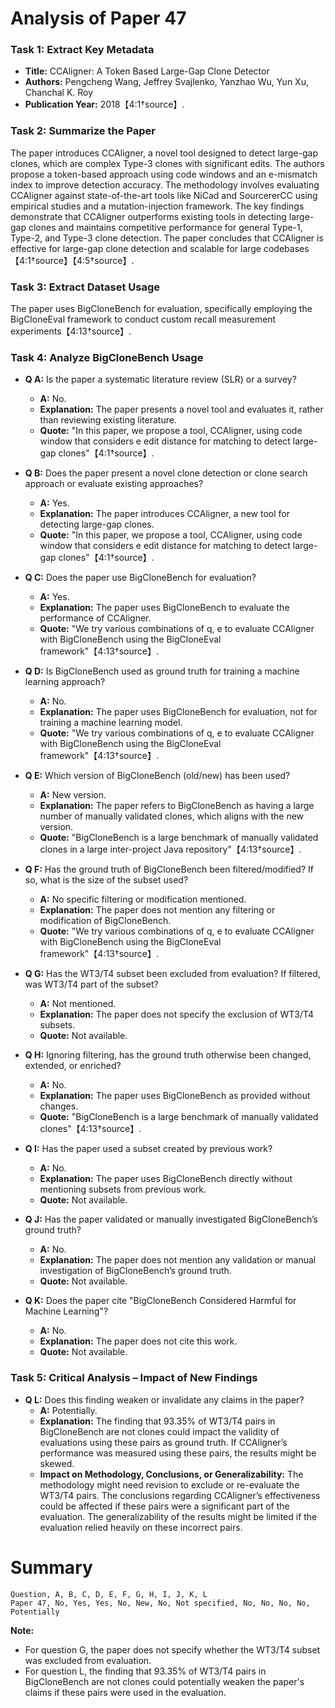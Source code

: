 # Analysis of Paper 47

### Task 1: Extract Key Metadata

- **Title:** CCAligner: A Token Based Large-Gap Clone Detector
- **Authors:** Pengcheng Wang, Jeffrey Svajlenko, Yanzhao Wu, Yun Xu, Chanchal K. Roy
- **Publication Year:** 2018【4:1†source】.

### Task 2: Summarize the Paper

The paper introduces CCAligner, a novel tool designed to detect large-gap clones, which are complex Type-3 clones with significant edits. The authors propose a token-based approach using code windows and an e-mismatch index to improve detection accuracy. The methodology involves evaluating CCAligner against state-of-the-art tools like NiCad and SourcererCC using empirical studies and a mutation-injection framework. The key findings demonstrate that CCAligner outperforms existing tools in detecting large-gap clones and maintains competitive performance for general Type-1, Type-2, and Type-3 clone detection. The paper concludes that CCAligner is effective for large-gap clone detection and scalable for large codebases【4:1†source】【4:5†source】.

### Task 3: Extract Dataset Usage

The paper uses BigCloneBench for evaluation, specifically employing the BigCloneEval framework to conduct custom recall measurement experiments【4:13†source】.

### Task 4: Analyze BigCloneBench Usage

- **Q A:** Is the paper a systematic literature review (SLR) or a survey?
  - **A:** No.
  - **Explanation:** The paper presents a novel tool and evaluates it, rather than reviewing existing literature.
  - **Quote:** "In this paper, we propose a tool, CCAligner, using code window that considers e edit distance for matching to detect large-gap clones"【4:1†source】.

- **Q B:** Does the paper present a novel clone detection or clone search approach or evaluate existing approaches?
  - **A:** Yes.
  - **Explanation:** The paper introduces CCAligner, a new tool for detecting large-gap clones.
  - **Quote:** "In this paper, we propose a tool, CCAligner, using code window that considers e edit distance for matching to detect large-gap clones"【4:1†source】.

- **Q C:** Does the paper use BigCloneBench for evaluation?
  - **A:** Yes.
  - **Explanation:** The paper uses BigCloneBench to evaluate the performance of CCAligner.
  - **Quote:** "We try various combinations of q, e to evaluate CCAligner with BigCloneBench using the BigCloneEval framework"【4:13†source】.

- **Q D:** Is BigCloneBench used as ground truth for training a machine learning approach?
  - **A:** No.
  - **Explanation:** The paper uses BigCloneBench for evaluation, not for training a machine learning model.
  - **Quote:** "We try various combinations of q, e to evaluate CCAligner with BigCloneBench using the BigCloneEval framework"【4:13†source】.

- **Q E:** Which version of BigCloneBench (old/new) has been used?
  - **A:** New version.
  - **Explanation:** The paper refers to BigCloneBench as having a large number of manually validated clones, which aligns with the new version.
  - **Quote:** "BigCloneBench is a large benchmark of manually validated clones in a large inter-project Java repository"【4:13†source】.

- **Q F:** Has the ground truth of BigCloneBench been filtered/modified? If so, what is the size of the subset used?
  - **A:** No specific filtering or modification mentioned.
  - **Explanation:** The paper does not mention any filtering or modification of BigCloneBench.
  - **Quote:** "We try various combinations of q, e to evaluate CCAligner with BigCloneBench using the BigCloneEval framework"【4:13†source】.

- **Q G:** Has the WT3/T4 subset been excluded from evaluation? If filtered, was WT3/T4 part of the subset?
  - **A:** Not mentioned.
  - **Explanation:** The paper does not specify the exclusion of WT3/T4 subsets.
  - **Quote:** Not available.

- **Q H:** Ignoring filtering, has the ground truth otherwise been changed, extended, or enriched?
  - **A:** No.
  - **Explanation:** The paper uses BigCloneBench as provided without changes.
  - **Quote:** "BigCloneBench is a large benchmark of manually validated clones"【4:13†source】.

- **Q I:** Has the paper used a subset created by previous work?
  - **A:** No.
  - **Explanation:** The paper uses BigCloneBench directly without mentioning subsets from previous work.
  - **Quote:** Not available.

- **Q J:** Has the paper validated or manually investigated BigCloneBench’s ground truth?
  - **A:** No.
  - **Explanation:** The paper does not mention any validation or manual investigation of BigCloneBench’s ground truth.
  - **Quote:** Not available.

- **Q K:** Does the paper cite "BigCloneBench Considered Harmful for Machine Learning"?
  - **A:** No.
  - **Explanation:** The paper does not cite this work.
  - **Quote:** Not available.

### Task 5: Critical Analysis – Impact of New Findings

- **Q L:** Does this finding weaken or invalidate any claims in the paper?
  - **A:** Potentially.
  - **Explanation:** The finding that 93.35% of WT3/T4 pairs in BigCloneBench are not clones could impact the validity of evaluations using these pairs as ground truth. If CCAligner’s performance was measured using these pairs, the results might be skewed.
  - **Impact on Methodology, Conclusions, or Generalizability:** The methodology might need revision to exclude or re-evaluate the WT3/T4 pairs. The conclusions regarding CCAligner’s effectiveness could be affected if these pairs were a significant part of the evaluation. The generalizability of the results might be limited if the evaluation relied heavily on these incorrect pairs.

# Summary

```plaintext
Question, A, B, C, D, E, F, G, H, I, J, K, L
Paper 47, No, Yes, Yes, No, New, No, Not specified, No, No, No, No, Potentially
```

**Note:**  
- For question G, the paper does not specify whether the WT3/T4 subset was excluded from evaluation.
- For question L, the finding that 93.35% of WT3/T4 pairs in BigCloneBench are not clones could potentially weaken the paper's claims if these pairs were used in the evaluation.
